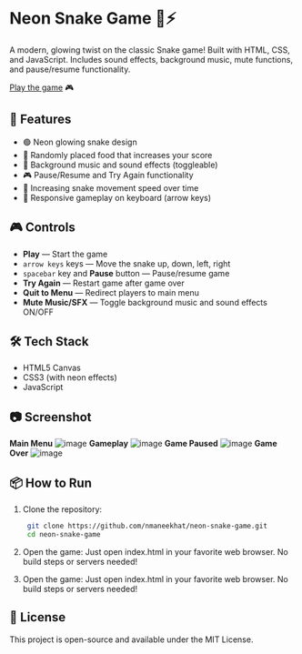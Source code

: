 # Neon Snake Game 🐍⚡

A modern, glowing twist on the classic Snake game! Built with HTML, CSS, and JavaScript. Includes sound effects, background music, mute functions, and pause/resume functionality.

[Play the game](https://nmaneekhat.github.io/neon-snake-game/) 🎮

## 🚀 Features

- 🟢 Neon glowing snake design
- 🍎 Randomly placed food that increases your score
- 🎵 Background music and sound effects (toggleable)
- 🎮 Pause/Resume and Try Again functionality
- 🔄 Increasing snake movement speed over time
- 📱 Responsive gameplay on keyboard (arrow keys)

## 🎮 Controls

- **Play** — Start the game
- `arrow keys` keys — Move the snake up, down, left, right
- `spacebar` key and **Pause** button — Pause/resume game
- **Try Again** — Restart game after game over
- **Quit to Menu** — Redirect players to main menu
- **Mute Music/SFX** — Toggle background music and sound effects ON/OFF

## 🛠️ Tech Stack

- HTML5 Canvas
- CSS3 (with neon effects)
- JavaScript

## 📷 Screenshot
**Main Menu**
![image](https://github.com/user-attachments/assets/55ba32ea-5afd-439e-9d89-de81b02054c2)
**Gameplay**
![image](https://github.com/user-attachments/assets/c5ed5bd9-e5b5-456e-8b07-35825c941852)
**Game Paused**
![image](https://github.com/user-attachments/assets/dd1c644c-ea04-4f7a-93a2-cc39077d5cc6)
**Game Over**
![image](https://github.com/user-attachments/assets/e2c222f5-f327-4d45-aa27-331944b3f4e2)


## 📦 How to Run
1. Clone the repository:
   ```bash
    git clone https://github.com/nmaneekhat/neon-snake-game.git
    cd neon-snake-game
2. Open the game:
   Just open index.html in your favorite web browser. No build steps or servers needed!

3. Open the game:
   Just open index.html in your favorite web browser. No build steps or servers needed!

## 📄 License
This project is open-source and available under the MIT License.
